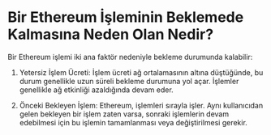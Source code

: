 # Bir Ethereum İşleminin Beklemede Kalmasına Neden Olan Nedir?

Bir Ethereum işlemi iki ana faktör nedeniyle bekleme durumunda kalabilir:

1. Yetersiz İşlem Ücreti: İşlem ücreti ağ ortalamasının altına düştüğünde, bu durum genellikle uzun süreli bekleme durumuna yol açar. İşlemler genellikle ağ etkinliği azaldığında devam eder.

2. Önceki Bekleyen İşlem: Ethereum, işlemleri sırayla işler. Aynı kullanıcıdan gelen bekleyen bir işlem zaten varsa, sonraki işlemlerin devam edebilmesi için bu işlemin tamamlanması veya değiştirilmesi gerekir.